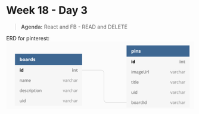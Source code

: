# Week 18 - Day 3

> **Agenda:** React and FB - READ and DELETE

ERD for pinterest:
![Pinterest ERD](./pinterest_erd.png)
